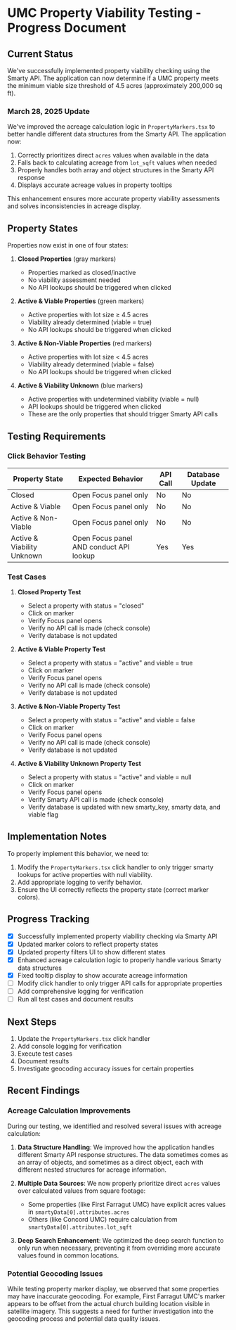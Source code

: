 # UMC Property Viability Testing - Progress Document

## Current Status

We've successfully implemented property viability checking using the Smarty API. The application can now determine if a UMC property meets the minimum viable size threshold of 4.5 acres (approximately 200,000 sq ft).

### March 28, 2025 Update

We've improved the acreage calculation logic in `PropertyMarkers.tsx` to better handle different data structures from the Smarty API. The application now:

1. Correctly prioritizes direct `acres` values when available in the data
2. Falls back to calculating acreage from `lot_sqft` values when needed
3. Properly handles both array and object structures in the Smarty API response
4. Displays accurate acreage values in property tooltips

This enhancement ensures more accurate property viability assessments and solves inconsistencies in acreage display.

## Property States

Properties now exist in one of four states:

1. **Closed Properties** (gray markers)
   - Properties marked as closed/inactive
   - No viability assessment needed
   - No API lookups should be triggered when clicked

2. **Active & Viable Properties** (green markers)
   - Active properties with lot size ≥ 4.5 acres
   - Viability already determined (viable = true)
   - No API lookups should be triggered when clicked

3. **Active & Non-Viable Properties** (red markers)
   - Active properties with lot size < 4.5 acres
   - Viability already determined (viable = false)
   - No API lookups should be triggered when clicked

4. **Active & Viability Unknown** (blue markers)
   - Active properties with undetermined viability (viable = null)
   - API lookups should be triggered when clicked
   - These are the only properties that should trigger Smarty API calls

## Testing Requirements

### Click Behavior Testing

| Property State | Expected Behavior | API Call | Database Update |
|----------------|-------------------|----------|----------------|
| Closed | Open Focus panel only | No | No |
| Active & Viable | Open Focus panel only | No | No |
| Active & Non-Viable | Open Focus panel only | No | No |
| Active & Viability Unknown | Open Focus panel AND conduct API lookup | Yes | Yes |

### Test Cases

1. **Closed Property Test**
   - Select a property with status = "closed"
   - Click on marker
   - Verify Focus panel opens
   - Verify no API call is made (check console)
   - Verify database is not updated

2. **Active & Viable Property Test**
   - Select a property with status = "active" and viable = true
   - Click on marker
   - Verify Focus panel opens
   - Verify no API call is made (check console)
   - Verify database is not updated

3. **Active & Non-Viable Property Test**
   - Select a property with status = "active" and viable = false
   - Click on marker
   - Verify Focus panel opens
   - Verify no API call is made (check console)
   - Verify database is not updated

4. **Active & Viability Unknown Property Test**
   - Select a property with status = "active" and viable = null
   - Click on marker
   - Verify Focus panel opens
   - Verify Smarty API call is made (check console)
   - Verify database is updated with new smarty_key, smarty data, and viable flag

## Implementation Notes

To properly implement this behavior, we need to:

1. Modify the `PropertyMarkers.tsx` click handler to only trigger smarty lookups for active properties with null viability.
2. Add appropriate logging to verify behavior.
3. Ensure the UI correctly reflects the property state (correct marker colors).

## Progress Tracking

- [x] Successfully implemented property viability checking via Smarty API
- [x] Updated marker colors to reflect property states
- [x] Updated property filters UI to show different states
- [x] Enhanced acreage calculation logic to properly handle various Smarty data structures
- [x] Fixed tooltip display to show accurate acreage information
- [ ] Modify click handler to only trigger API calls for appropriate properties
- [ ] Add comprehensive logging for verification
- [ ] Run all test cases and document results

## Next Steps

1. Update the `PropertyMarkers.tsx` click handler
2. Add console logging for verification
3. Execute test cases
4. Document results
5. Investigate geocoding accuracy issues for certain properties

## Recent Findings

### Acreage Calculation Improvements

During our testing, we identified and resolved several issues with acreage calculation:

1. **Data Structure Handling**: We improved how the application handles different Smarty API response structures. The data sometimes comes as an array of objects, and sometimes as a direct object, each with different nested structures for acreage information.

2. **Multiple Data Sources**: We now properly prioritize direct `acres` values over calculated values from square footage:
   - Some properties (like First Farragut UMC) have explicit acres values in `smartyData[0].attributes.acres`
   - Others (like Concord UMC) require calculation from `smartyData[0].attributes.lot_sqft`

3. **Deep Search Enhancement**: We optimized the deep search function to only run when necessary, preventing it from overriding more accurate values found in common locations.

### Potential Geocoding Issues

While testing property marker display, we observed that some properties may have inaccurate geocoding. For example, First Farragut UMC's marker appears to be offset from the actual church building location visible in satellite imagery. This suggests a need for further investigation into the geocoding process and potential data quality issues.
